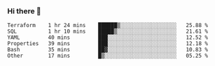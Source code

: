 ### Hi there 👋


<!--START_SECTION:waka-->

```text
Terraform    1 hr 24 mins    ██████▒░░░░░░░░░░░░░░░░░░   25.88 %
SQL          1 hr 10 mins    █████▒░░░░░░░░░░░░░░░░░░░   21.61 %
YAML         40 mins         ███░░░░░░░░░░░░░░░░░░░░░░   12.52 %
Properties   39 mins         ███░░░░░░░░░░░░░░░░░░░░░░   12.18 %
Bash         35 mins         ██▓░░░░░░░░░░░░░░░░░░░░░░   10.83 %
Other        17 mins         █▒░░░░░░░░░░░░░░░░░░░░░░░   05.25 %
```

<!--END_SECTION:waka-->

<!--
**ssrahul96/ssrahul96** is a ✨ _special_ ✨ repository because its `README.md` (this file) appears on your GitHub profile.

Here are some ideas to get you started:

- 🔭 I’m currently working on ...
- 🌱 I’m currently learning ...
- 👯 I’m looking to collaborate on ...
- 🤔 I’m looking for help with ...
- 💬 Ask me about ...
- 📫 How to reach me: ...
- 😄 Pronouns: ...
- ⚡ Fun fact: ...
-->
